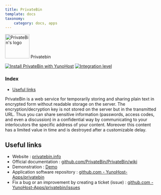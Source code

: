 ```yaml
---
title: PrivateBin
template: docs
taxonomy:
    category: docs, apps
---
```


<img src="/images/zerobin_logo.svg" height="80px" alt="PrivateBin's logo"> Privatebin

[![Install PrivateBin with YunoHost](https://install-app.yunohost.org/install-with-yunohost.png)](https://install-app.yunohost.org/?app=privatebin) [![Integration level](https://dash.yunohost.org/integration/privatebin.svg)](https://dash.yunohost.org/appci/app/privatebin)

### Index

- [Useful links](#useful-links)

PrivateBin is a web service for temporarily storing and sharing plain text in encrypted form without readable storage on the server. The encryption/decryption key is not stored on the server but in the transmitted URL. Thus you can share sensitive information (passwords, access codes, and even a discussion) in a confidential way by communicating to your interlocutors the specific address of your content. Moreover this content has a limited value in time and is destroyed after a customizable delay.

## Useful links

+ Website : [privatebin.info](https://privatebin.info/)
+ Official documentation : [github.com/PrivateBin/PrivateBin/wiki](https://github.com/PrivateBin/PrivateBin/wiki)
+ Demonstration : [Demo](https://privatebin.net/)
+ Application software repository : [github.com - YunoHost-Apps/privatebin](https://github.com/YunoHost-Apps/privatebin_ynh)
+ Fix a bug or an improvement by creating a ticket (issue) : [github.com - YunoHost-Apps/privatebin/issues](https://github.com/YunoHost-Apps/privatebin_ynh/issues)
